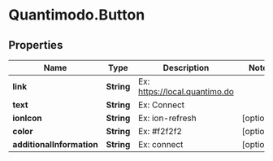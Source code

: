 # Quantimodo.Button

## Properties
Name | Type | Description | Notes
------------ | ------------- | ------------- | -------------
**link** | **String** | Ex: https://local.quantimo.do | 
**text** | **String** | Ex: Connect | 
**ionIcon** | **String** | Ex: ion-refresh | [optional] 
**color** | **String** | Ex: #f2f2f2 | [optional] 
**additionalInformation** | **String** | Ex: connect | [optional] 



